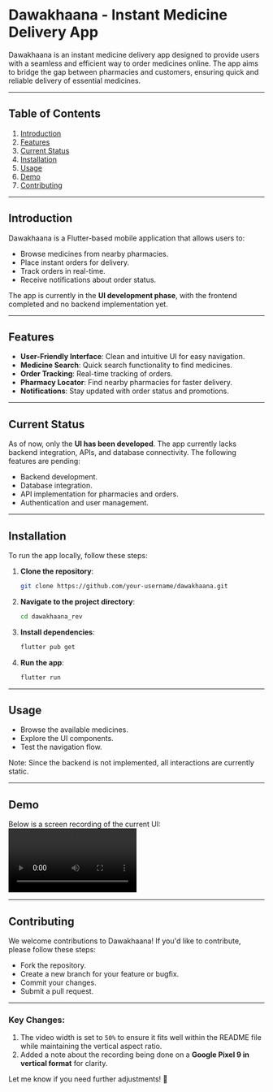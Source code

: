 # Dawakhaana - Instant Medicine Delivery App

Dawakhaana is an instant medicine delivery app designed to provide users with a seamless and efficient way to order medicines online. The app aims to bridge the gap between pharmacies and customers, ensuring quick and reliable delivery of essential medicines.

---

## Table of Contents
1. [Introduction](#introduction)
2. [Features](#features)
3. [Current Status](#current-status)
4. [Installation](#installation)
5. [Usage](#usage)
6. [Demo](#demo)
7. [Contributing](#contributing)

---

## Introduction

Dawakhaana is a Flutter-based mobile application that allows users to:
- Browse medicines from nearby pharmacies.
- Place instant orders for delivery.
- Track orders in real-time.
- Receive notifications about order status.

The app is currently in the **UI development phase**, with the frontend completed and no backend implementation yet.

---

## Features

- **User-Friendly Interface**: Clean and intuitive UI for easy navigation.
- **Medicine Search**: Quick search functionality to find medicines.
- **Order Tracking**: Real-time tracking of orders.
- **Pharmacy Locator**: Find nearby pharmacies for faster delivery.
- **Notifications**: Stay updated with order status and promotions.

---

## Current Status

As of now, only the **UI has been developed**. The app currently lacks backend integration, APIs, and database connectivity. The following features are pending:
- Backend development.
- Database integration.
- API implementation for pharmacies and orders.
- Authentication and user management.

---

## Installation

To run the app locally, follow these steps:

1. **Clone the repository**:
   ```bash
   git clone https://github.com/your-username/dawakhaana.git
2. **Navigate to the project directory**:
   ```bash
   cd dawakhaana_rev
3. **Install dependencies**:
   ```bash
   flutter pub get
4. **Run the app**:
   ```bash
   flutter run

---

## Usage

- Browse the available medicines.
- Explore the UI components.
- Test the navigation flow.

Note: Since the backend is not implemented, all interactions are currently static.

---

## Demo

Below is a screen recording of the current UI:
<video controls width="50%"> <source src="Dawakhaana_Recording.webm" type="video/webm"> Your browser does not support the video tag. </video>

---

## Contributing

We welcome contributions to Dawakhaana! If you'd like to contribute, please follow these steps:
- Fork the repository.
- Create a new branch for your feature or bugfix.
- Commit your changes.
- Submit a pull request.


---

### Key Changes:
1. The video width is set to `50%` to ensure it fits well within the README file while maintaining the vertical aspect ratio.
2. Added a note about the recording being done on a **Google Pixel 9 in vertical format** for clarity.

Let me know if you need further adjustments! 🚀
